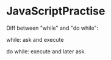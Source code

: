 # JavaScriptPractise

Diff between "while" and "do while":

while: ask and execute

do while: execute and later ask.